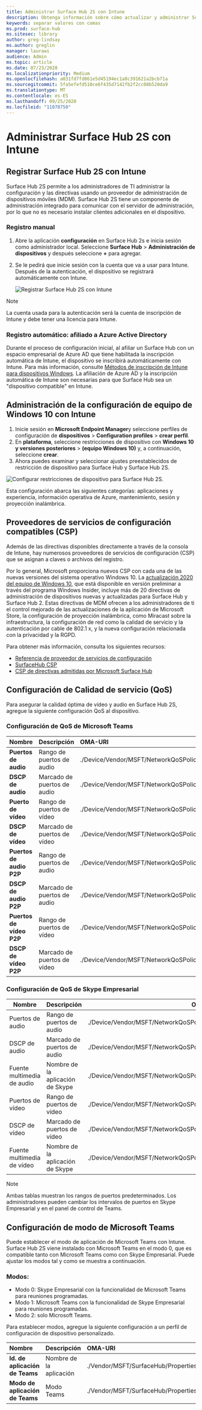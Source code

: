 ```yaml
---
title: Administrar Surface Hub 2S con Intune
description: Obtenga información sobre cómo actualizar y administrar Surface Hub 2S con Intune.
keywords: separar valores con comas
ms.prod: surface-hub
ms.sitesec: library
author: greg-lindsay
ms.author: greglin
manager: laurawi
audience: Admin
ms.topic: article
ms.date: 07/23/2020
ms.localizationpriority: Medium
ms.openlocfilehash: a031fd7fd861e5d45194ec1a8c391621a2bcb71a
ms.sourcegitcommit: 5fa5efefd510ce6f435d7142fb2f2cc08b520da9
ms.translationtype: MT
ms.contentlocale: es-ES
ms.lasthandoff: 09/25/2020
ms.locfileid: "11078750"
---
```

# Administrar Surface Hub 2S con Intune

## Registrar Surface Hub 2S con Intune

Surface Hub 2S permite a los administradores de TI administrar la configuración y las directivas usando un proveedor de administración de dispositivos móviles (MDM). Surface Hub 2S tiene un componente de administración integrado para comunicar con el servidor de administración, por lo que no es necesario instalar clientes adicionales en el dispositivo.

### Registro manual

1. Abre la aplicación **configuración** en Surface Hub 2s e inicia sesión como administrador local. Seleccione **Surface Hub** > **Administración de dispositivos** y después seleccione **+** para agregar.
2. Se le pedirá que inicie sesión con la cuenta que va a usar para Intune. Después de la autenticación, el dispositivo se registrará automáticamente con Intune.

   ![Registrar Surface Hub 2S con Intune](images/sh2-set-intune1.png)<br>
   
> [!NOTE]
> La cuenta usada para la autenticación será la cuenta de inscripción de Intune y debe tener una licencia para Intune.

### Registro automático: afiliado a Azure Active Directory

Durante el proceso de configuración inicial, al afiliar un Surface Hub con un espacio empresarial de Azure AD que tiene habilitada la inscripción automática de Intune, el dispositivo se inscribirá automáticamente con Intune. Para más información, consulte [Métodos de inscripción de Intune para dispositivos Windows](https://docs.microsoft.com/intune/enrollment/windows-enrollment-methods). La afiliación de Azure AD y la inscripción automática de Intune son necesarias para que Surface Hub sea un "dispositivo compatible" en Intune. 

## Administración de la configuración de equipo de Windows 10 con Intune

1. Inicie sesión en **Microsoft Endpoint Manager**y seleccione perfiles de configuración de **dispositivos**  >  **Configuration profiles**  >  **crear perfil**. 
2. En **plataforma**, seleccione restricciones de dispositivo con **Windows 10 y versiones posteriores**  >  **(equipo Windows 10)** y, a continuación, seleccione **crear**. 
3. Ahora puedes examinar y seleccionar ajustes preestablecidos de restricción de dispositivo para Surface Hub y Surface Hub 2S.

 ![Configurar restricciones de dispositivo para Surface Hub 2S.](images/sh2-set-intune3.png) <br>

Esta configuración abarca las siguientes categorías: aplicaciones y experiencia, información operativa de Azure, mantenimiento, sesión y proyección inalámbrica.  

## Proveedores de servicios de configuración compatibles (CSP)

Además de las directivas disponibles directamente a través de la consola de Intune, hay numerosos proveedores de servicios de configuración (CSP) que se asignan a claves o archivos del registro. 

Por lo general, Microsoft proporciona nuevos CSP con cada una de las nuevas versiones del sistema operativo Windows 10. La [actualización 2020 del equipo de Windows 10](surface-hub-install-2020preview.md), que está disponible en versión preliminar a través del programa Windows Insider, incluye más de 20 directivas de administración de dispositivos nuevas y actualizadas para Surface Hub y Surface Hub 2. Estas directivas de MDM ofrecen a los administradores de ti el control mejorado de las actualizaciones de la aplicación de Microsoft Store, la configuración de proyección inalámbrica, como Miracast sobre la infraestructura, la configuración de red como la calidad de servicio y la autenticación por cable de 802.1 x, y la nueva configuración relacionada con la privacidad y la RGPD.

Para obtener más información, consulta los siguientes recursos: 

- [Referencia de proveedor de servicios de configuración](https://docs.microsoft.com/windows/client-management/mdm/configuration-service-provider-reference) 
- [SurfaceHub CSP](https://docs.microsoft.com/windows/client-management/mdm/surfacehub-csp)
- [CSP de directivas admitidas por Microsoft Surface Hub](https://docs.microsoft.com/windows/client-management/mdm/policy-csps-supported-by-surface-hub)

## Configuración de Calidad de servicio (QoS)

Para asegurar la calidad óptima de vídeo y audio en Surface Hub 2S, agregue la siguiente configuración QoS al dispositivo. 

### Configuración de QoS de Microsoft Teams 

| Nombre | Descripción | OMA-URI | Tipo | Valor |
|:------ |:------------- |:--------- |:------ |:------- |
|**Puertos de audio**| Rango de puertos de audio | ./Device/Vendor/MSFT/NetworkQoSPolicy/TeamsAudio/DestinationPortMatchCondition | Cadena  | 3478-3479 |
|**DSCP de audio**| Marcado de puertos de audio | ./Device/Vendor/MSFT/NetworkQoSPolicy/TeamsAudio/DSCPAction | Integer | 46 |
|**Puerto de vídeo**| Rango de puertos de vídeo | ./Device/Vendor/MSFT/NetworkQoSPolicy/TeamsVideo/DestinationPortMatchCondition | Cadena  | 3480 |
|**DSCP de vídeo**| Marcado de puertos de vídeo | ./Device/Vendor/MSFT/NetworkQoSPolicy/TeamsVideo/DSCPAction | Integer | 34 |
|**Puertos de audio P2P**| Rango de puertos de audio | ./Device/Vendor/MSFT/NetworkQoSPolicy/TeamsP2PAudio/DestinationPortMatchCondition | Cadena  | 50000-50019 |
|**DSCP de audio P2P**| Marcado de puertos de audio | ./Device/Vendor/MSFT/NetworkQoSPolicy/TeamsP2PAudio/DSCPAction | Integer | 46 |
|**Puertos de vídeo P2P**| Rango de puertos de vídeo | ./Device/Vendor/MSFT/NetworkQoSPolicy/TeamsP2PVideo/DestinationPortMatchCondition | Cadena  | 50020-50039 |
|**DSCP de vídeo P2P**| Marcado de puertos de vídeo | ./Device/Vendor/MSFT/NetworkQoSPolicy/TeamsP2PVideo/DSCPAction | Integer | 34 |


### Configuración de QoS de Skype Empresarial

| Nombre               | Descripción         | OMA-URI                                                                  | Tipo    | Valor                          |
| ------------------ | ------------------- | ------------------------------------------------------------------------ | ------- | ------------------------------ |
| Puertos de audio        | Rango de puertos de audio    | ./Device/Vendor/MSFT/NetworkQoSPolicy/SfBAudio/SourcePortMatchCondition  | Cadena  | 50000-50019                    |
| DSCP de audio         | Marcado de puertos de audio | ./Device/Vendor/MSFT/NetworkQoSPolicy/SfBAudio/DSCPAction                | Integer | 46                             |
| Fuente multimedia de audio | Nombre de la aplicación de Skype      | ./Device/Vendor/MSFT/NetworkQoSPolicy/SfBAudio/AppPathNameMatchCondition | Cadena  | Microsoft.PPISkype.Windows.exe |
| Puertos de vídeo        | Rango de puertos de vídeo    | ./Device/Vendor/MSFT/NetworkQoSPolicy/SfBVideo/SourcePortMatchCondition  | Cadena  | 50020-50039                    |
| DSCP de vídeo         | Marcado de puertos de vídeo | ./Device/Vendor/MSFT/NetworkQoSPolicy/SfBVideo/DSCPAction                | Integer | 34                             |
| Fuente multimedia de vídeo | Nombre de la aplicación de Skype      | ./Device/Vendor/MSFT/NetworkQoSPolicy/SfBVideo/AppPathNameMatchCondition | Cadena  | Microsoft.PPISkype.Windows.exe |

> [!NOTE]
> Ambas tablas muestran los rangos de puertos predeterminados. Los administradores pueden cambiar los intervalos de puertos en Skype Empresarial y en el panel de control de Teams.

## Configuración de modo de Microsoft Teams

Puede establecer el modo de aplicación de Microsoft Teams con Intune. Surface Hub 2S viene instalado con Microsoft Teams en el modo 0, que es compatible tanto con Microsoft Teams como con Skype Empresarial. Puede ajustar los modos tal y como se muestra a continuación.

### Modos:

- Modo 0: Skype Empresarial con la funcionalidad de Microsoft Teams para reuniones programadas.
- Modo 1: Microsoft Teams con la funcionalidad de Skype Empresarial para reuniones programadas.
- Modo 2: solo Microsoft Teams.

Para establecer modos, agregue la siguiente configuración a un perfil de configuración de dispositivo personalizado.

| Nombre | Descripción | OMA-URI | Tipo | Valor |
|:--- |:--- |:--- |:--- |:--- |
|**Id. de aplicación de Teams**|Nombre de la aplicación|./Vendor/MSFT/SurfaceHub/Properties/VtcAppPackageId|Cadena| Microsoft.MicrosoftTeamsforSurfaceHub_8wekyb3d8bbwe!Teams|
|**Modo de aplicación de Teams**|Modo Teams|./Vendor/MSFT/SurfaceHub/Properties/SurfaceHubMeetingMode|Integer| 0 o 1 o 2|
